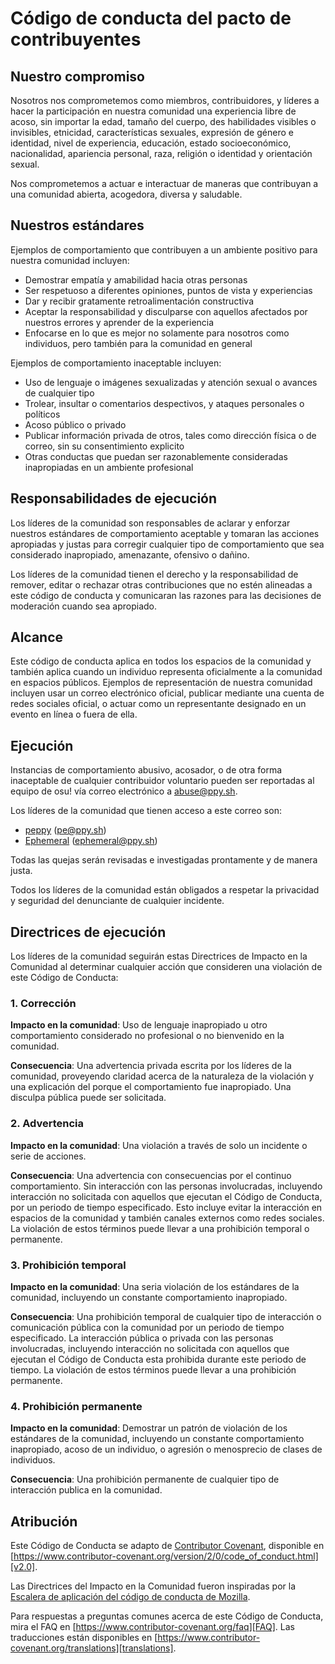 # Código de conducta del pacto de contribuyentes

## Nuestro compromiso

Nosotros nos comprometemos como miembros, contribuidores, y líderes a hacer la participación en nuestra comunidad una experiencia libre de acoso, sin importar la edad, tamaño del cuerpo, des habilidades visibles o invisibles, etnicidad, características sexuales, expresión de género e identidad, nivel de experiencia, educación, estado socioeconómico, nacionalidad, apariencia personal, raza, religión o identidad y orientación sexual.

Nos comprometemos a actuar e interactuar de maneras que contribuyan a una comunidad abierta, acogedora, diversa y saludable.

## Nuestros estándares

Ejemplos de comportamiento que contribuyen a un ambiente positivo para nuestra comunidad incluyen:

- Demostrar empatía y amabilidad hacia otras personas
- Ser respetuoso a diferentes opiniones, puntos de vista y experiencias
- Dar y recibir gratamente retroalimentación constructiva
- Aceptar la responsabilidad y disculparse con aquellos afectados por nuestros errores y aprender de la experiencia
- Enfocarse en lo que es mejor no solamente para nosotros como individuos, pero también para la comunidad en general

Ejemplos de comportamiento inaceptable incluyen:

- Uso de lenguaje o imágenes sexualizadas y atención sexual o avances de cualquier tipo
- Trolear, insultar o comentarios despectivos, y ataques personales o políticos
- Acoso público o privado
- Publicar información privada de otros, tales como dirección física o de correo, sin su consentimiento explicito
- Otras conductas que puedan ser razonablemente consideradas inapropiadas en un ambiente profesional

## Responsabilidades de ejecución

Los líderes de la comunidad son responsables de aclarar y enforzar nuestros estándares de comportamiento aceptable y tomaran las acciones apropiadas y justas para corregir cualquier tipo de comportamiento que sea considerado inapropiado, amenazante, ofensivo o dañino.

Los líderes de la comunidad tienen el derecho y la responsabilidad de remover, editar o rechazar otras contribuciones que no estén alineadas a este código de conducta y comunicaran las razones para las decisiones de moderación cuando sea apropiado.

## Alcance

Este código de conducta aplica en todos los espacios de la comunidad y también aplica cuando un individuo representa oficialmente a la comunidad en espacios públicos. Ejemplos de representación de nuestra comunidad incluyen usar un correo electrónico oficial, publicar mediante una cuenta de redes sociales oficial, o actuar como un representante designado en un evento en línea o fuera de ella.

## Ejecución

Instancias de comportamiento abusivo, acosador, o de otra forma inaceptable de cualquier contribuidor voluntario pueden ser reportadas al equipo de osu! vía correo electrónico a [abuse@ppy.sh](mailto:abuse@ppy.sh).

Los líderes de la comunidad que tienen acceso a este correo son:

- [peppy](https://osu.ppy.sh/users/2) ([pe@ppy.sh](mailto:pe@ppy.sh))
- [Ephemeral](https://osu.ppy.sh/users/102335) ([ephemeral@ppy.sh](mailto:ephemeral@ppy.sh))

Todas las quejas serán revisadas e investigadas prontamente y de manera justa.

Todos los líderes de la comunidad están obligados a respetar la privacidad y seguridad del denunciante de cualquier incidente.

## Directrices de ejecución

Los líderes de la comunidad seguirán estas Directrices de Impacto en la Comunidad al determinar cualquier acción que consideren una violación de este Código de Conducta:

### 1. Corrección

**Impacto en la comunidad**: Uso de lenguaje inapropiado u otro comportamiento considerado no profesional o no bienvenido en la comunidad.

**Consecuencia**: Una advertencia privada escrita por los líderes de la comunidad, proveyendo claridad acerca de la naturaleza de la violación y una explicación del porque el comportamiento fue inapropiado. Una disculpa pública puede ser solicitada.

### 2. Advertencia

**Impacto en la comunidad**: Una violación a través de solo un incidente o serie de acciones.

**Consecuencia**: Una advertencia con consecuencias por el continuo comportamiento. Sin interacción con las personas involucradas, incluyendo interacción no solicitada con aquellos que ejecutan el Código de Conducta, por un periodo de tiempo especificado. Esto incluye evitar la interacción en espacios de la comunidad y también canales externos como redes sociales. La violación de estos términos puede llevar a una prohibición temporal o permanente.

### 3. Prohibición temporal

**Impacto en la comunidad**: Una seria violación de los estándares de la comunidad, incluyendo un constante comportamiento inapropiado.

**Consecuencia**: Una prohibición temporal de cualquier tipo de interacción o comunicación pública con la comunidad por un periodo de tiempo especificado. La interacción pública o privada con las personas involucradas, incluyendo interacción no solicitada con aquellos que ejecutan el Código de Conducta esta prohibida durante este periodo de tiempo. La violación de estos términos puede llevar a una prohibición permanente.

### 4. Prohibición permanente

**Impacto en la comunidad**: Demostrar un patrón de violación de los estándares de la comunidad, incluyendo un constante comportamiento inapropiado, acoso de un individuo, o agresión o menosprecio de clases de individuos. 

**Consecuencia**: Una prohibición permanente de cualquier tipo de interacción publica en la comunidad.

## Atribución

Este Código de Conducta se adapto de [Contributor Covenant][homepage], disponible en [https://www.contributor-covenant.org/version/2/0/code_of_conduct.html][v2.0].

Las Directrices del Impacto en la Comunidad fueron inspiradas por la [Escalera de aplicación del código de conducta de Mozilla][Mozilla CoC].

Para respuestas a preguntas comunes acerca de este Código de Conducta, mira el FAQ en [https://www.contributor-covenant.org/faq][FAQ]. Las traducciones están disponibles en [https://www.contributor-covenant.org/translations][translations].

[homepage]: https://www.contributor-covenant.org
[v2.0]: https://www.contributor-covenant.org/version/2/0/code_of_conduct.html
[Mozilla CoC]: https://github.com/mozilla/diversity
[FAQ]: https://www.contributor-covenant.org/faq
[translations]: https://www.contributor-covenant.org/translations
